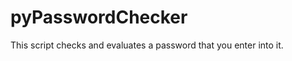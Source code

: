 pyPasswordChecker
=================

This script checks and evaluates a password that you enter into it.
